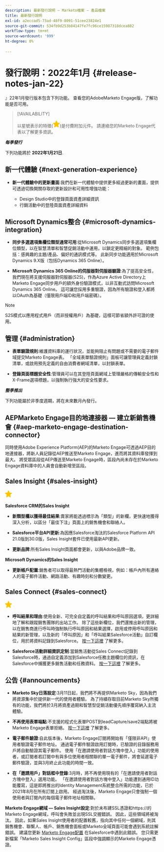 ```yaml
---
description: 最新發行說明 — Marketo檔案 — 產品檔案
title: 最新發行說明
exl-id: a2eccad5-73ad-48f9-8091-51cee23824e1
source-git-commit: 534fb9d253b84147fe7fc96ce15987318dcea882
workflow-type: tm+mt
source-wordcount: '999'
ht-degree: 0%

---
```


# 發行說明：2022年1月 {#release-notes-jan-22}

』22年1月發行版本包含下列功能。 查看您的AdobeMarketo Engage版，了解功能是否可用。

>[!AVAILABILITY]
>
>以星號表示的特徵(![星星](assets/yellow-star.png))是付費附加元件。 請連絡您的Marketo Engage代表以了解更多資訊。

**_每季發行_**

下列功能將於 **2022年1月21日**.

## 新一代體驗 {#next-generation-experience}

* **新一代體驗中的更新畫面**:我們在新一代體驗中提供更多經過更新的畫面，提供可透過切換開關存取的更新設計和可用性增強功能：

   * Design Studio中的登錄頁面資產詳細資訊
   * 行銷活動中的登陸頁面資產詳細資料

## Microsoft Dynamics整合 {#microsoft-dynamics-integration}

* **同步多選選項集欄位類型通常可用**:從Microsoft Dynamics同步多選選項集欄位類型，以在智慧清單和智慧促銷活動中運用，以鎖定更精細的對象。 範例包括：感興趣的主題/產品、偏好的通訊模式等。 此新同步功能適用於Microsoft Dynamics 9.X版（包括Dynamics 365 Online）。

* **Microsoft Dynamics 365 Online的伺服器對伺服器驗證**:為了提高安全性，我們現在將支援伺服器對伺服器(S2S)，作為Azure Active Directory上Marketo Engage同步用戶的額外身份驗證模式，以非互動式訪問Microsoft Dynamics 365 Online。 這可讓您採用多重驗證，因為所有驗證和登入都將以OAuth為基礎（僅限用戶端ID和用戶端密碼）。

>[!NOTE]
>
>S2S模式以應用程式用戶（而非授權用戶）為基礎，這樣可節省額外許可證的使用。

## 管理 {#administration}

* **表單驗證規則**:維護資料庫的運行狀況，並能夠阻止有問題或不需要的電子郵件域提交Marketo Engage表。 「全域表單驗證規則」面板可讓管理員定義封鎖清單，或啟用預先定義的自由消費者網域清單，以封鎖表單。

* **登錄頁面標題安全性**:管理員可以在其登陸頁面網域上管理嚴格的傳輸安全性和X-Frame選項標題，以強制執行強大的安全性要求。

**_整季推出_**

下列功能屬於非季度週期，將在未來數月內發行。

## AEPMarketo Engage目的地連接器 — 建立新銷售機會 {#aep-marketo-engage-destination-connector}

同時使用Adobe Experience Platform(AEP)的Marketo Engage可透過AEP目的地連接器，將新人員記錄從AEP推送至Marketo Engage，進而將其資料庫發揮到最大。 將受眾區段從AEP傳送至Marketo Engage時，區段內尚未存在於Marketo Engage資料庫中的人員會自動新增至區段。

## Sales Insight {#sales-insight}

![（星號）](assets/yellow-star.png)

**Salesforce CRM的Sales Insight**

* **新類型欄以獲得最佳結果**:賣家將能透過標示為「類型」的新欄，更快速地獲得深入分析，以區分「最佳下注」頁面上的銷售機會和聯絡人。

* **Salesforce平台API更新**:為因應Salesforce淘汰的Salesforce Platform API 21.0版到30.0版，Sales Insight套件已使用最新API更新。

* **更新品牌**:所有Sales Insight頁面都會更新，以與Adobe品牌一致。

**Microsoft Dynamics的Sales Insight**

* **更新帳戶配置**:銷售者可以取得最熱門活動的集體檢視，例如：帳戶內所有連絡人的電子郵件活動、網路活動、有趣時刻和分數變更。

## Sales Connect {#sales-connect}

![（星號）](assets/yellow-star.png)

* **呼叫結果和理由**:使用全新、可完全自定義的呼叫結果和呼叫原因選項，更詳細地了解和跟蹤銷售團隊的出站工作。 除了這些新欄位，我們還推出新的管理，以在銷售商進行呼叫時強制執行呼叫原因和結果選擇，啟用或停用呼叫原因和結果的新管理，以及新的「呼叫原因」和「呼叫結果Salesforce活動」自訂欄位，用於將資料記錄到Salesforce。 [按一下這裡](https://nation.marketo.com/t5/product-blogs/sales-connect-enhancements-to-call-outcomes-q1-22-release/ba-p/319812) 了解更多。

* **Salesforce活動詳細資訊定制**:當銷售活動從Sales Connect記錄到Salesforce時，通過自定義添加到Salesforce任務主題欄位的資訊，在Salesforce中捕獲更多銷售活動和任務資料。 [按一下這裡](https://nation.marketo.com/t5/product-blogs/sales-connect-enahncements-to-activity-logging-to-salesforce-q1/ba-p/319819) 了解更多。

## 公告 {#announcements}

* **Marketo Sky日落設定**:3月11日起，我們將不再提供Marketo Sky，因為我們將資源集中於提供新一代的使用者體驗。 為了持續存取目前Marketo Sky所獨有的功能，我們將於3月將資產過期和智慧型促銷活動優先順序覆寫納入主流體驗。

* **不再使用表單端點**:不支援的程式化表單POST到leadCapture/save2端點將被Marketo Engage表單拒絕。 [按一下這裡](https://nation.marketo.com/t5/product-documents/updated-october-2021-upcoming-changes-to-the-marketo-engage-form/ta-p/306631) 了解更多。

* **電子郵件驗證**:自此版本後，Marketo Engage訂閱將開始有「僅限非API」使用者驗證電子郵件地址。 通過電子郵件驗證啟用訂閱時，已驗證的目錄服務用戶將自動驗證其電子郵件。 使用「在邀請使用者對話方塊中登入」功能的使用者，或訂閱者若訂閱中有與多位使用者相關聯的單一電子郵件，將會延遲電子郵件驗證，並與3月終止此功能的時間一致。

* **在「邀請用戶」對話框中登錄**:3月時，將不再使用現有的「在邀請使用者對話方塊中登入」選用功能。 「在邀請使用者對話方塊中登入」功能遭到通用ID功能覆寫，這是即將推出的Identity Management系統整合所需的功能，已於2021年8月在所有訂閱上啟用。 經過淘汰後，Marketo Engage只會強制一個使用者與訂閱內的每個電子郵件地址相關聯。

**Marketo Engage網域 — Sales Insight設定**:對於未布建SSL憑證和https://的Marketo Engage網域，呼叫會失敗並出現SSL交握錯誤。 因此，這些領域將被淘汰。 因此，如果Sales Insight使用者的配置較舊，指向其中任何一個網域，則其銷售機會、聯繫人、帳戶、銷售機會面板或Marketo全域頁面可能會遇到系統註解錯誤。 建議您更新 [Marketo Engage配置](/help/marketo/product-docs/marketo-sales-insight/msi-for-salesforce/configuration/configure-marketo-sales-insight-in-salesforce-enterprise-unlimited.md) 在Salesforce中遇到此錯誤。 您只需更新檔案「Marketo Sales Insight Config」區段中強調顯示的Marketo Engage憑證。
